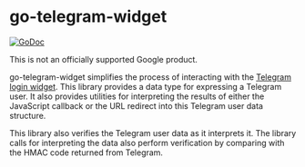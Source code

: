 go-telegram-widget
==================

[![GoDoc](https://godoc.org/github.com/wesleym/telegramwidget?status.svg)](https://godoc.org/github.com/wesleym/telegramwidget)

This is not an officially supported Google product.

go-telegram-widget simplifies the process of interacting with the [Telegram
login widget](https://core.telegram.org/widgets/login). This library provides
a data type for expressing a Telegram user. It also provides utilities for
interpreting the results of either the JavaScript callback or the URL redirect
into this Telegram user data structure.

This library also verifies the Telegram user data as it interprets it. The
library calls for interpreting the data also perform verification by comparing
with the HMAC code returned from Telegram.
